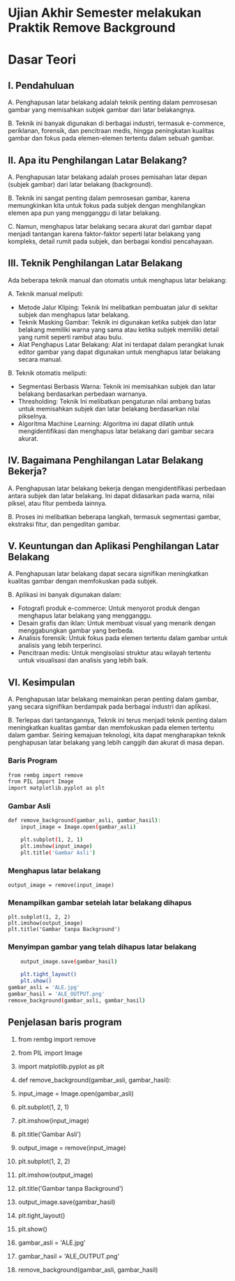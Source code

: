 # Ujian Akhir Semester melakukan Praktik Remove Background


# Dasar Teori
  ## I. Pendahuluan

A. Penghapusan latar belakang adalah teknik penting dalam pemrosesan gambar yang memisahkan subjek gambar dari latar belakangnya. 

B. Teknik ini banyak digunakan di berbagai industri, termasuk e-commerce, periklanan, forensik, dan pencitraan medis, hingga peningkatan kualitas gambar dan fokus pada elemen-elemen tertentu dalam sebuah gambar.

  ## II. Apa itu Penghilangan Latar Belakang?

A. Penghapusan latar belakang adalah proses pemisahan latar depan (subjek gambar) dari latar belakang (background).  

B. Teknik ini sangat penting dalam pemrosesan gambar, karena memungkinkan kita untuk fokus pada subjek dengan menghilangkan elemen apa pun yang mengganggu di latar belakang.

C. Namun, menghapus latar belakang secara akurat dari gambar dapat menjadi tantangan karena faktor-faktor seperti latar belakang yang kompleks, detail rumit pada subjek, dan berbagai kondisi pencahayaan.

  ## III. Teknik Penghilangan Latar Belakang
Ada beberapa teknik manual dan otomatis untuk menghapus latar belakang:

A. Teknik manual meliputi:
- Metode Jalur Kliping: Teknik Ini melibatkan pembuatan jalur di sekitar subjek dan menghapus latar belakang.
- Teknik Masking Gambar: Teknik ini digunakan ketika subjek dan latar belakang memiliki warna yang sama atau ketika subjek memiliki detail yang rumit seperti rambut atau bulu.
- Alat Penghapus Latar Belakang: Alat ini terdapat dalam perangkat lunak editor gambar yang dapat digunakan untuk menghapus latar belakang secara manual.

B. Teknik otomatis meliputi:
- Segmentasi Berbasis Warna: Teknik ini memisahkan subjek dan latar belakang berdasarkan perbedaan warnanya.
- Thresholding: Teknik Ini melibatkan pengaturan nilai ambang batas untuk memisahkan subjek dan latar belakang berdasarkan nilai pikselnya.
- Algoritma Machine Learning: Algoritma ini dapat dilatih untuk mengidentifikasi dan menghapus latar belakang dari gambar secara akurat.

## IV. Bagaimana Penghilangan Latar Belakang Bekerja?

A. Penghapusan latar belakang bekerja dengan mengidentifikasi perbedaan antara subjek dan latar belakang. Ini dapat didasarkan pada warna, nilai piksel, atau fitur pembeda lainnya. 

B. Proses ini melibatkan beberapa langkah, termasuk segmentasi gambar, ekstraksi fitur, dan pengeditan gambar.

## V. Keuntungan dan Aplikasi Penghilangan Latar Belakang

A. Penghapusan latar belakang dapat secara signifikan meningkatkan kualitas gambar dengan memfokuskan pada subjek. 

B. Aplikasi ini banyak digunakan dalam:
- Fotografi produk e-commerce: Untuk menyorot produk dengan menghapus latar belakang yang mengganggu.
- Desain grafis dan iklan: Untuk membuat visual yang menarik dengan menggabungkan gambar yang berbeda.
- Analisis forensik: Untuk fokus pada elemen tertentu dalam gambar untuk analisis yang lebih terperinci.
- Pencitraan medis: Untuk mengisolasi struktur atau wilayah tertentu untuk visualisasi dan analisis yang lebih baik.

## VI. Kesimpulan

A. Penghapusan latar belakang memainkan peran penting dalam gambar, yang secara signifikan berdampak pada berbagai industri dan aplikasi. 

B. Terlepas dari tantangannya, Teknik ini terus menjadi teknik penting dalam meningkatkan kualitas gambar dan memfokuskan pada elemen tertentu dalam gambar. Seiring kemajuan teknologi, kita dapat mengharapkan teknik penghapusan latar belakang yang lebih canggih dan akurat di masa depan.


### Baris Program
```bash
from rembg import remove
from PIL import Image
import matplotlib.pyplot as plt
```

### Gambar Asli
```bash
def remove_background(gambar_asli, gambar_hasil):
    input_image = Image.open(gambar_asli)

    plt.subplot(1, 2, 1)
    plt.imshow(input_image)
    plt.title('Gambar Asli')
```
### Menghapus latar belakang
    output_image = remove(input_image)
### Menampilkan gambar setelah latar belakang dihapus
    plt.subplot(1, 2, 2)
    plt.imshow(output_image)
    plt.title('Gambar tanpa Background')
### Menyimpan gambar yang telah dihapus latar belakang
```bash
    output_image.save(gambar_hasil)
    
    plt.tight_layout()
    plt.show()
gambar_asli = 'ALE.jpg'
gambar_hasil = 'ALE_OUTPUT.png'
remove_background(gambar_asli, gambar_hasil)
```
## Penjelasan baris program
1. from rembg import remove

2. from PIL import Image

3. import matplotlib.pyplot as plt

4. def remove_background(gambar_asli, gambar_hasil):
   
5. input_image = Image.open(gambar_asli)

6. plt.subplot(1, 2, 1)

7. plt.imshow(input_image)

8. plt.title('Gambar Asli')

9. output_image = remove(input_image)

10. plt.subplot(1, 2, 2)

11. plt.imshow(output_image)

12. plt.title('Gambar tanpa Background')

13. output_image.save(gambar_hasil)
    
14. plt.tight_layout()

15. plt.show()

16. gambar_asli = 'ALE.jpg'

17. gambar_hasil = 'ALE_OUTPUT.png'

18. remove_background(gambar_asli, gambar_hasil)

